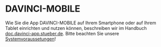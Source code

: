 # DAVINCI-MOBILE

Wie Sie die App DAVINCI-MOBILE auf Ihrem Smartphone oder auf Ihrem Tablet einrichten und nutzen können, beschreiben wir im Handbuch [doc.davinci-app.stueber.de](http://doc.davinci-app.stueber.de/).
Bitte beachten Sie unsere [Systemvoraussetungen](https://doc.davinci6.stueber.de/00.allgemein/requirements)!
